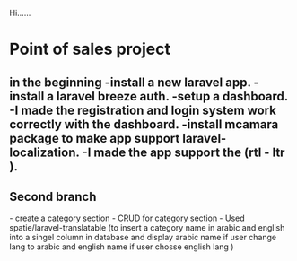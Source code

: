 Hi......
  <h1>Point of sales project </h1>

in the beginning 
-install a new laravel app.
-install a laravel breeze auth. 
-setup a dashboard.
-I made the registration and login system work correctly with the dashboard.
-install mcamara package to make app support laravel-localization.
-I made the app support the (rtl - ltr ).
--------------------------------------------------------------------------------
<h2>Second branch </h2>
- create a category section 
- CRUD for category section 
- Used spatie/laravel-translatable (to insert a category name in arabic and english into a singel column in database and display
  arabic name if user change lang to arabic and english name if user chosse english lang )  